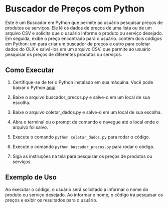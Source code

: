 # Buscador de Preços com Python

Este é um Buscador em Python que permite ao usuário pesquisar preços de produtos ou serviços. Ele lê os dados de preços de uma lista ou de um arquivo CSV e solicita que o usuário informe o produto ou serviço desejado. Em seguida, exibe o preço encontrado para o usuário. contém dois códigos em Python: um para criar um buscador de preços e outro para coletar dados do OLX e salvá-los em um arquivo CSV. que permite ao usuário pesquisar os preços de diferentes produtos ou serviços.

## Como Executar

1. Certifique-se de ter o Python instalado em sua máquina. Você pode baixar o Python [aqui](https://www.python.org/downloads/)

2. Baixe o arquivo buscador_precos.py e salve-o em um local de sua escolha.

3. Baixe o arquivo coletar_dados.py e salve-o em um local de sua escolha.

4. Abra o terminal ou o prompt de comando e navegue até o local onde o arquivo foi salvo.

5. Execute o comando `python coletar_dados.py` para rodar o código.

6. Execute o comando `python buscador_precos.py` para rodar o código.

7. Siga as instruções na tela para pesquisar os preços de produtos ou serviços.

## Exemplo de Uso

Ao executar o código, o usuário será solicitado a informar o nome do produto ou serviço desejado. Ao informar o nome, o código irá pesquisar os preços e exibir os resultados para o usuário.

## 


